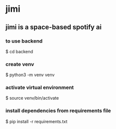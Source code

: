 # jimi
## jimi is a space-based spotify ai

### to use backend
$ cd backend

### create venv
$ python3 -m venv venv

### activate virtual environment
$ source venv/bin/activate

### install dependencies from requirements file
$ pip install -r requirements.txt
